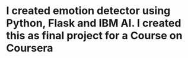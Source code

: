 # I created emotion detector using Python, Flask and IBM AI. I created this as final project for a Course on Coursera
